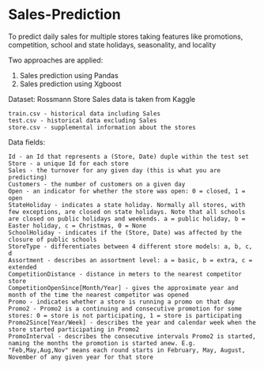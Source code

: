 # Sales-Prediction
To predict daily sales for multiple stores taking features like promotions, competition, school and state holidays, seasonality, and locality

Two approaches are applied:
1. Sales prediction using Pandas
2. Sales prediction using Xgboost

Dataset: Rossmann Store Sales data is taken from Kaggle

    train.csv - historical data including Sales
    test.csv - historical data excluding Sales
    store.csv - supplemental information about the stores

Data fields:

    Id - an Id that represents a (Store, Date) duple within the test set
    Store - a unique Id for each store
    Sales - the turnover for any given day (this is what you are predicting)
    Customers - the number of customers on a given day
    Open - an indicator for whether the store was open: 0 = closed, 1 = open
    StateHoliday - indicates a state holiday. Normally all stores, with few exceptions, are closed on state holidays. Note that all schools are closed on public holidays and weekends. a = public holiday, b = Easter holiday, c = Christmas, 0 = None
    SchoolHoliday - indicates if the (Store, Date) was affected by the closure of public schools
    StoreType - differentiates between 4 different store models: a, b, c, d
    Assortment - describes an assortment level: a = basic, b = extra, c = extended
    CompetitionDistance - distance in meters to the nearest competitor store
    CompetitionOpenSince[Month/Year] - gives the approximate year and month of the time the nearest competitor was opened
    Promo - indicates whether a store is running a promo on that day
    Promo2 - Promo2 is a continuing and consecutive promotion for some stores: 0 = store is not participating, 1 = store is participating
    Promo2Since[Year/Week] - describes the year and calendar week when the store started participating in Promo2
    PromoInterval - describes the consecutive intervals Promo2 is started, naming the months the promotion is started anew. E.g. "Feb,May,Aug,Nov" means each round starts in February, May, August, November of any given year for that store

